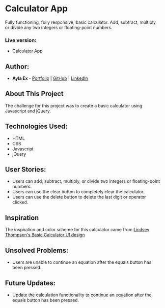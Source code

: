 # Calculator App
Fully functioning, fully responsive, basic calculator. Add, subtract, multiply, or divide any two integers or floating-point numbers.


### Live version:
* [Calculator App](https://aex-code.github.io/calculator/)

## Author:

* **Ayla Ex** - [Portfolio](https://aylaex.dev) | [GitHub](https://github.com/aylaex) | [LinkedIn](https://www.linkedin.com/in/aylaex/)

## About This Project
The challenge for this project was to create a basic calculator using Javascript and jQuery.

## Technologies Used:

* HTML
* CSS
* Javascript
* jQuery

## User Stories:

* Users can add, subtract, multiply, or divide two integers or floating-point numbers.
* Users can use the clear button to completely clear the calculator.
* Users can use the delete button to delete the last digit or operator clicked.


## Inspiration

The inspiration and color scheme for this calculator came from [Lindsey Thompson's Basic Calculator UI design](https://dribbble.com/shots/6789009-Basic-Calculator)


## Unsolved Problems:

* Users are unable to continue an equation after the equals button has been pressed.

## Future Updates:

* Update the calculation functionality to continue an equation after the equals button has been pressed.
